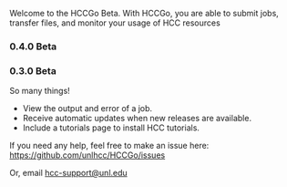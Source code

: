 Welcome to the HCCGo Beta.  With HCCGo, you are able to submit jobs, transfer files, and monitor your usage of HCC resources

### 0.4.0 Beta



### 0.3.0 Beta

So many things!

* View the output and error of a job.
* Receive automatic updates when new releases are available.
* Include a tutorials page to install HCC tutorials.

If you need any help, feel free to make an issue here: https://github.com/unlhcc/HCCGo/issues

Or, email [hcc-support@unl.edu](mailto:hcc-support@unl.edu)


